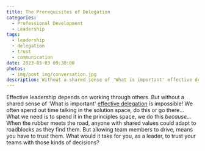 ```yaml
---
title: The Prerequisites of Delegation
categories:
  - Professional Development
  - Leadership
tags:
  - leadership
  - delegation
  - trust
  - communication
date: 2023-05-03 09:30:00
photos: 
  - img/post_img/conversation.jpg
description: Without a shared sense of 'What is important' effective delegation is impossible! But how do we do that, and what would it require of us?
---
```

Effective leadership depends on working through others. But without a shared sense of 'What is important' [effective delegation](/2023/03/14/on-effective-delegation/) is impossible! We often spend out time talking in the solution space, do this or go there... What we need is to spend it in the principles space, we do this _because..._ When the rubber meets the road, anyone with shared values could adapt to roadblocks as they find them. But allowing team members to drive, means you have to trust them. What would it take for you, as a leader, to trust your teams with those kinds of decisions?